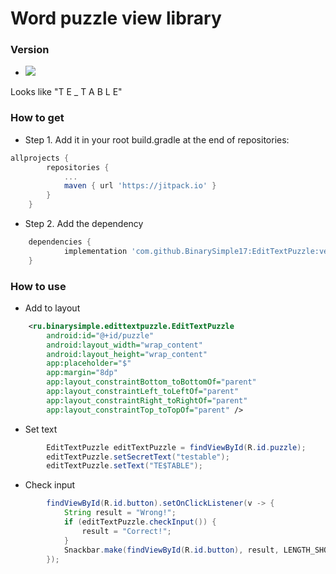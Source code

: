 # Word puzzle view library #

### Version ###

* [![](https://jitpack.io/v/BinarySimple17/EditTextPuzzle.svg)](https://jitpack.io/#BinarySimple17/EditTextPuzzle)

Looks like "T E _ T A B L E"

### How to get ###
* Step 1. Add it in your root build.gradle at the end of repositories:
``` gradle
allprojects {
		repositories {
			...
			maven { url 'https://jitpack.io' }
		}
	}
```
* Step 2. Add the dependency
``` gradle
	dependencies {
	        implementation 'com.github.BinarySimple17:EditTextPuzzle:version'
	}
```

### How to use ###
* Add to layout
``` xml
    <ru.binarysimple.edittextpuzzle.EditTextPuzzle
        android:id="@+id/puzzle"
        android:layout_width="wrap_content"
        android:layout_height="wrap_content"
        app:placeholder="$"
        app:margin="8dp"
        app:layout_constraintBottom_toBottomOf="parent"
        app:layout_constraintLeft_toLeftOf="parent"
        app:layout_constraintRight_toRightOf="parent"
        app:layout_constraintTop_toTopOf="parent" />
```
* Set text
``` java
        EditTextPuzzle editTextPuzzle = findViewById(R.id.puzzle);
        editTextPuzzle.setSecretText("testable");
        editTextPuzzle.setText("TE$TABLE");
```

* Check input
``` java
        findViewById(R.id.button).setOnClickListener(v -> {
            String result = "Wrong!";
            if (editTextPuzzle.checkInput()) {
                result = "Correct!";
            }
            Snackbar.make(findViewById(R.id.button), result, LENGTH_SHORT).show();
        });
```
